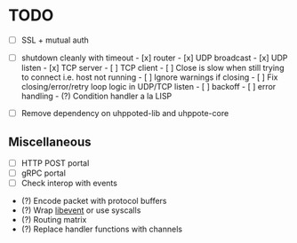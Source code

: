 # TODO

- [ ] SSL + mutual auth

- [ ] shutdown cleanly with timeout
      - [x] router
      - [x] UDP broadcast
      - [x] UDP listen
      - [x] TCP server
      - [ ] TCP client
            - [ ] Close is slow when still trying to connect i.e. host not running
      - [ ] Ignore warnings if closing
      - [ ] Fix closing/error/retry loop logic in UDP/TCP listen
            - [ ] backoff
            - [ ] error handling
            - (?) Condition handler a la LISP

- [ ] Remove dependency on uhppoted-lib and uhppote-core

## Miscellaneous

- [ ] HTTP POST portal
- [ ] gRPC portal
- [ ] Check interop with events
- (?) Encode packet with protocol buffers
- (?) Wrap [libevent](https://libevent.org) or use syscalls
- (?) Routing matrix
- (?) Replace handler functions with channels
